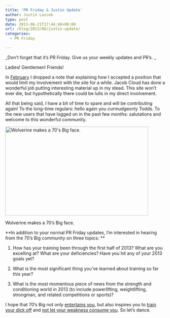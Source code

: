```yaml
---
title: 'PR Friday & Justin Update'
author: Justin Lascek
type: post
date: 2013-06-21T17:44:48+00:00
url: /blog/2013/06/justin-update/
categories:
  - PR Friday

---
```

_Don&#8217;t forget that it&#8217;s PR Friday. Give us your weekly updates and PR&#8217;s. _

Ladies! Gentlemen! Friends!

In <a href="/blog/2013/02/a-quick-note/" target="_blank">February</a> I dropped a note that explaining how I accepted a position that would limit my involvement with the site for a while. Jacob Cloud has done a wonderful job putting interesting material up in my stead. This site won&#8217;t ever die, but hypothetically there could be lulls in my direct involvement.

All that being said, I have a bit of time to spare and will be contributing again! To the long-time regulars: hello again you curmudgeonly Todds. To the new users that have logged on in the past few months: salutations and welcome to this wonderful community.

<div id="attachment_9328" style="width: 460px" class="wp-caption aligncenter">
  <a href="/2013/06/k-bigpic.jpg"><img aria-describedby="caption-attachment-9328" data-attachment-id="9328" data-permalink="/blog/2013/06/justin-update/k-bigpic/" data-orig-file="/2013/06/k-bigpic.jpg" data-orig-size="879,546" data-comments-opened="1" data-image-meta="{&quot;aperture&quot;:&quot;0&quot;,&quot;credit&quot;:&quot;&quot;,&quot;camera&quot;:&quot;&quot;,&quot;caption&quot;:&quot;&quot;,&quot;created_timestamp&quot;:&quot;0&quot;,&quot;copyright&quot;:&quot;&quot;,&quot;focal_length&quot;:&quot;0&quot;,&quot;iso&quot;:&quot;0&quot;,&quot;shutter_speed&quot;:&quot;0&quot;,&quot;title&quot;:&quot;&quot;}" data-image-title="k-bigpic" data-image-description="" data-medium-file="/2013/06/k-bigpic-200x124.jpg" data-large-file="/2013/06/k-bigpic-450x279.jpg" class=" wp-image-9328 " alt="Wolverine makes a 70's Big face. " src="/2013/06/k-bigpic-450x279.jpg" width="450" height="279" srcset="/2013/06/k-bigpic-450x279.jpg 450w, /2013/06/k-bigpic-150x93.jpg 150w, /2013/06/k-bigpic-200x124.jpg 200w, /2013/06/k-bigpic-482x300.jpg 482w, /2013/06/k-bigpic.jpg 879w" sizes="(max-width: 450px) 100vw, 450px" /></a>
  
  <p id="caption-attachment-9328" class="wp-caption-text">
    Wolverine makes a 70&#8217;s Big face.
  </p>
</div>

**In addition to your normal PR Friday updates, I&#8217;m interested in hearing from the 70&#8217;s Big community on three topics: **

1) How has your training been through the first half of 2013? What are you excelling at? What are your deficiencies? Have you hit any of your 2013 goals yet?

2) What is the most significant thing you&#8217;ve learned about training so far this year?

3) What is the most momentous piece of news from the strength and conditioning world in 2013 (to include powerlifting, weightlifting, strongman, and related competitions or sports)?

I hope that 70&#8217;s Big not only <a href="/blog/2012/08/vegetarians-are-great/" target="_blank">entertains you</a>, but also inspires you to <a href="/blog/2012/01/antagonistic-motivation/" target="_blank">train your dick off</a> and <a href="/blog/2012/10/play-the-hand-youre-dealt/" target="_blank">not let your weakness consume you</a>. So let&#8217;s dance.

&nbsp;
